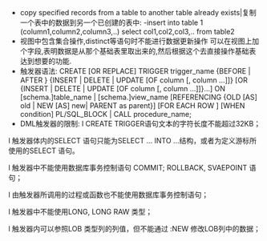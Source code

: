 - copy specified records from a table to another table already exists|复制一个表中的数据到另一个已创建的表中:
-insert into table 1 (column1,column2,column3,..) select col1,col2,col3,.. from table2 
- 视图中包含集合操作,distinct等语句时不能进行数据更新操作
可以在视图上加个字段,表明数据是从那个基础表里取出来的,然后根据这个去直接操作基础表达到想要的功能.
- 触发器语法:
CREATE [OR REPLACE] TRIGGER trigger_name
{BEFORE | AFTER }
{INSERT | DELETE | UPDATE [OF column [, column …]]}
[OR {INSERT | DELETE | UPDATE [OF column [, column …]]}...]
ON [schema.]table_name | [schema.]view_name 
[REFERENCING {OLD [AS] old | NEW [AS] new| PARENT as parent}]
[FOR EACH ROW ]
[WHEN condition]
PL/SQL_BLOCK | CALL procedure_name;
- DML触发器的限制:
l         CREATE TRIGGER语句文本的字符长度不能超过32KB；

l         触发器体内的SELECT 语句只能为SELECT … INTO …结构，或者为定义游标所使用的SELECT 语句。

l         触发器中不能使用数据库事务控制语句 COMMIT; ROLLBACK, SVAEPOINT 语句；

l         由触发器所调用的过程或函数也不能使用数据库事务控制语句；

l         触发器中不能使用LONG, LONG RAW 类型；

l         触发器内可以参照LOB 类型列的列值，但不能通过 :NEW 修改LOB列中的数据；
